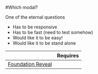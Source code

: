 #Which modal?

One of the eternal questions

 - Has to be responsive
 - Has to be fast (need to test somehow)
 - Would like it to be easy!
 - Would like it to be stand alone

|                                                              | Requires     |
|--------------------------------------------------------------|--------------|
| [Foundation Reveal](https://codepen.io/macsupport/pen/ByqNJg)|              |